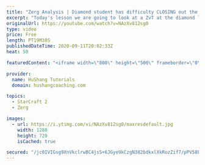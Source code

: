 ```yaml
---
title: "Zerg Analysis | Diamond student has difficulty CLOSING out the MATCH [Starcraft 2]"
excerpt: "Today's lesson we are going to look at a ZvT at the diamond level focusing on the Zerg Analysis. The zerg manages to get into a very strong position but has difficulty closing it out. Let's learn how we can approach this scenario better!  Zerg Analysis | Diamond student has difficulty CLOSING out the"
originalUrl: https://youtube.com/watch?v=NAzXv812sg0
type: video
price: Free
length: PT19M30S
publishedDateTime: 2020-09-11T20:02:33Z
heat: 50

featuredContent: "<iframe width=\"800\" height=\"500\" frameborder=\"0\" src=\"https://www.youtube.com/embed/NAzXv812sg0\" allow=\"accelerometer; autoplay; encrypted-media; gyroscope; picture-in-picture\" allowfullscreen></iframe>"

provider:
  name: HuShang Tutorials
  domain: hushangcoaching.com

topics:
  - StarCraft 2
  - Zerg

images:
  - url: https://i.ytimg.com/vi/NAzXv812sg0/maxresdefault.jpg
    width: 1280
    height: 720
    isCached: true

secured: "/jc0IVIGsg9XnVkclrwBC4jsS+6JGye9kCzgN382bdkxlXkRozZif7/pPV58Fn4yPqJBMZtsLRA5CGINKSepLdlUHqEqW+E/d/rJnC61cZWOy4HuNAVkDQgi+vrp40k8HAplkIql6M6SqP7jfR45yxzbIkmP+MD7Sumf5VRKNazZrW3OvDFtt3OY6PLxKLFUaYwMfYuWd9axDV7hhp9qFM2mfDu3KOEkbxEGjXvRuGN0QRWoKDZkFOVJ0QFI+qH23q6vyoVkafqWwp6ufaNjqgJOGLtaY0INVV5Fv8TmPHusKbDgJfC4cF+UUaXf5EP/diP3EHItK8r5+ma/WorXT/OW8gboPXnDMpLR/kt+aY34QA/7Q6K1aVFPvhy5KoEN9QmqEBjH1LyhCWTQNlMp/MbivfLnzvjsJ3nm07Sbm5I=;KIErU7eeyCZq+UjssErV7w=="
---
```



